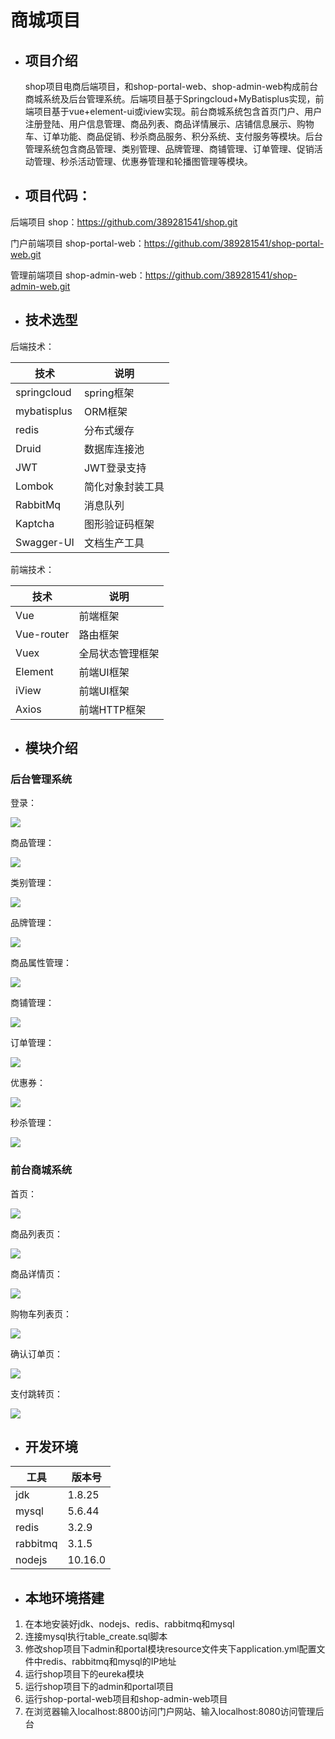 # **商城项目**

- ## 项目介绍

  shop项目电商后端项目，和shop-portal-web、shop-admin-web构成前台商城系统及后台管理系统。后端项目基于Springcloud+MyBatisplus实现，前端项目基于vue+element-ui或iview实现。前台商城系统包含首页门户、用户注册登陆、用户信息管理、商品列表、商品详情展示、店铺信息展示、购物车、订单功能、商品促销、秒杀商品服务、积分系统、支付服务等模块。后台管理系统包含商品管理、类别管理、品牌管理、商铺管理、订单管理、促销活动管理、秒杀活动管理、优惠券管理和轮播图管理等模块。

  

- ## 项目代码：

后端项目  shop：https://github.com/389281541/shop.git

门户前端项目  shop-portal-web：https://github.com/389281541/shop-portal-web.git

管理前端项目 shop-admin-web：https://github.com/389281541/shop-admin-web.git



- ## 技术选型

后端技术：

| 技术        | 说明             |
| ----------- | ---------------- |
| springcloud | spring框架       |
| mybatisplus | ORM框架          |
| redis       | 分布式缓存       |
| Druid       | 数据库连接池     |
| JWT         | JWT登录支持      |
| Lombok      | 简化对象封装工具 |
| RabbitMq    | 消息队列         |
| Kaptcha     | 图形验证码框架   |
| Swagger-UI  | 文档生产工具     |

前端技术：

| 技术       | 说明             |
| ---------- | ---------------- |
| Vue        | 前端框架         |
| Vue-router | 路由框架         |
| Vuex       | 全局状态管理框架 |
| Element    | 前端UI框架       |
| iView      | 前端UI框架       |
| Axios      | 前端HTTP框架     |



- ## 模块介绍

### 后台管理系统

登录：

![](https://image.songshupinpin.com/a22daff982e7427c82812729a8d0e6cf)

商品管理：

![](https://image.songshupinpin.com/844d037620454367ae7c4e127d4a7899)

类别管理：

![](https://image.songshupinpin.com/43e503e8932340bf9eb7bfa83859c85a)

品牌管理：

![](https://image.songshupinpin.com/74354af7c63b4c2eb7ac93d3deb6c6c6)

商品属性管理：

![](https://image.songshupinpin.com/77ebf245be444f6aa2c9595226755652)

商铺管理：

![](https://image.songshupinpin.com/0d5bdcd9187d4d2fb8a3d7bd8b175c67)

订单管理：

![](https://image.songshupinpin.com/e35e14395e4c40cf908d3d9619576b34)

优惠券：

![](https://image.songshupinpin.com/4afc7e61841e4aed8c7ee33f64b5efd6)

秒杀管理：

![](https://image.songshupinpin.com/1de9486b050944f2933f93910917ceec)



### 前台商城系统

首页：

![](https://image.songshupinpin.com/f48cbf1f81f342ffa3b9a9f6f57759f7)

商品列表页：

![](https://image.songshupinpin.com/62ab8b5e931f486f92777d4cd46931dc)

商品详情页：

![](https://image.songshupinpin.com/865946109c9240d88b331cde6da9a69d)

购物车列表页：

![](https://image.songshupinpin.com/d0db4cc25bdd42b885ec12e27c81c3d6)

确认订单页：

![](https://image.songshupinpin.com/8d65dd6cba87450ca60e446de94f3aef)

支付跳转页：

![](https://image.songshupinpin.com/c38dcd3a395448658f9c9cbf2fae4597)



- ## 开发环境

| 工具     | 版本号  |
| -------- | ------- |
| jdk      | 1.8.25  |
| mysql    | 5.6.44  |
| redis    | 3.2.9   |
| rabbitmq | 3.1.5   |
| nodejs   | 10.16.0 |





- ## 本地环境搭建

1. 在本地安装好jdk、nodejs、redis、rabbitmq和mysql
2. 连接mysql执行table_create.sql脚本
3. 修改shop项目下admin和portal模块resource文件夹下application.yml配置文件中redis、rabbitmq和mysql的IP地址
4. 运行shop项目下的eureka模块
5. 运行shop项目下的admin和portal项目
6. 运行shop-portal-web项目和shop-admin-web项目
7. 在浏览器输入localhost:8800访问门户网站、输入localhost:8080访问管理后台